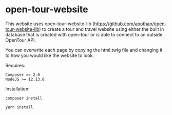 # open-tour-website

This website uses open-tour-website-lib (https://github.com/apothan/open-tour-website-lib) to create a tour and travel website using either the built in database that is created with open-tour or is able to connect to an outside OpenTour API.

You can overwrite each page by copying the html.twig file and changing it to how you would like the website to look.

Requires:

```
Composer >= 2.0
NodeJS >= 12.13.0
```

Installation:

```
composer install
```

```
yarn install
```
